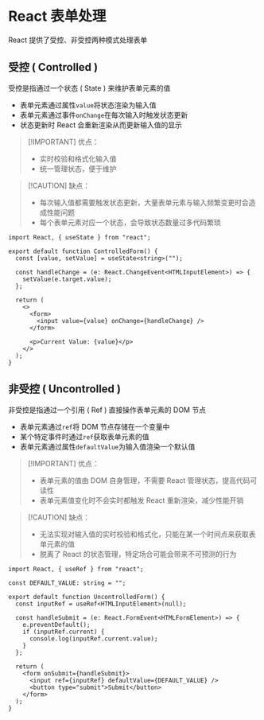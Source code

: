 # React 表单处理

React 提供了受控、非受控两种模式处理表单

## 受控 ( Controlled )

受控是指通过一个状态 ( State ) 来维护表单元素的值

- 表单元素通过属性`value`将状态渲染为输入值
- 表单元素通过事件`onChange`在每次输入时触发状态更新
- 状态更新时 React 会重新渲染从而更新输入值的显示

> [!IMPORTANT] 优点：
>
> - 实时校验和格式化输入值
> - 统一管理状态，便于维护

> [!CAUTION] 缺点：
>
> - 每次输入值都需要触发状态更新，大量表单元素与输入频繁变更时会造成性能问题
> - 每个表单元素对应一个状态，会导致状态数量过多代码繁琐

```tsx
import React, { useState } from "react";

export default function ControlledForm() {
  const [value, setValue] = useState<string>("");
  
  const handleChange = (e: React.ChangeEvent<HTMLInputElement>) => {
    setValue(e.target.value);
  };

  return (
    <>
      <form>
        <input value={value} onChange={handleChange} />
      </form>

      <p>Current Value: {value}</p>
    </>
  );
}
```

## 非受控 ( Uncontrolled )

非受控是指通过一个引用 ( Ref ) 直接操作表单元素的 DOM 节点

- 表单元素通过`ref`将 DOM 节点存储在一个变量中
- 某个特定事件时通过`ref`获取表单元素的值
- 表单元素通过属性`defaultValue`为输入值渲染一个默认值

> [!IMPORTANT] 优点：
>
> - 表单元素的值由 DOM 自身管理，不需要 React 管理状态，提高代码可读性
> - 表单元素值变化时不会实时都触发 React 重新渲染，减少性能开销

> [!CAUTION] 缺点：
>
> - 无法实现对输入值的实时校验和格式化，只能在某一个时间点来获取表单元素的值
> - 脱离了 React 的状态管理，特定场合可能会带来不可预测的行为

```tsx
import React, { useRef } from "react";

const DEFAULT_VALUE: string = "";

export default function UncontrolledForm() {
  const inputRef = useRef<HTMLInputElement>(null);

  const handleSubmit = (e: React.FormEvent<HTMLFormElement>) => {
    e.preventDefault();
    if (inputRef.current) {
      console.log(inputRef.current.value);
    }
  };

  return (
    <form onSubmit={handleSubmit}>
      <input ref={inputRef} defaultValue={DEFAULT_VALUE} />
      <button type="submit">Submit</button>
    </form>
  );
}
```
